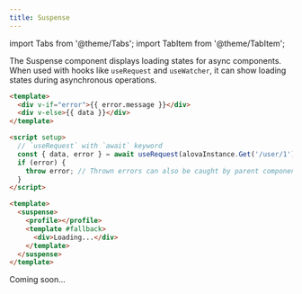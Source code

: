 ```yaml
---
title: Suspense
---
```


import Tabs from '@theme/Tabs';
import TabItem from '@theme/TabItem';

The Suspense component displays loading states for async components. When used with hooks like `useRequest` and `useWatcher`, it can show loading states during asynchronous operations.

<Tabs>
<TabItem value="1" label="vue">

```html title="Profile.vue"
<template>
  <div v-if="error">{{ error.message }}</div>
  <div v-else>{{ data }}</div>
</template>

<script setup>
  // `useRequest` with `await` keyword
  const { data, error } = await useRequest(alovaInstance.Get('/user/1'));
  if (error) {
    throw error; // Thrown errors can also be caught by parent components via onErrorCaptured
  }
</script>
```

```html title="App.vue"
<template>
  <suspense>
    <profile></profile>
    <template #fallback>
      <div>Loading...</div>
    </template>
  </suspense>
</template>
```

</TabItem>
<TabItem value="2" label="react">

Coming soon...

</TabItem>
</Tabs>
